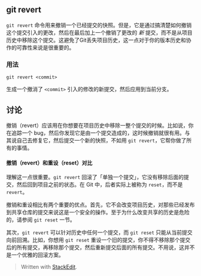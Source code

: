 ## git revert

`git revert`  命令用来撤销一个已经提交的快照。但是，它是通过搞清楚如何撤销这个提交引入的更改，然后在最后加上一个撤销了更改的  _新_  提交，而不是从项目历史中移除这个提交。这避免了Git丢失项目历史，这一点对于你的版本历史和协作的可靠性来说是很重要的。


### 用法

```
git revert <commit>

```

生成一个撤消了  `<commit>`  引入的修改的新提交，然后应用到当前分支。

## 讨论
撤销（revert）应该用在你想要在项目历史中移除一整个提交的时候。比如说，你在追踪一个 bug，然后你发现它是由一个提交造成的，这时候撤销就很有用。与其说自己去修复它，然后提交一个新的快照，不如用  `git revert`，它帮你做了所有的事情。

#### 撤销（revert）和重设（reset）对比

理解这一点很重要。`git revert`  回滚了「单独一个提交」，它没有移除后面的提交，然后回到项目之前的状态。在 Git 中，后者实际上被称为  `reset`，而不是  `revert`。

撤销和重设相比有两个重要的优点。首先，它不会改变项目历史，对那些已经发布到共享仓库的提交来说这是一个安全的操作。至于为什么改变共享的历史是危险的，请参阅  `git reset`  一节。

其次，`git revert`  可以针对历史中任何一个提交，而  `git reset`  只能从当前提交向前回溯。比如，你想用  `git reset`  重设一个旧的提交，你不得不移除那个提交后的所有提交，再移除那个提交，然后重新提交后面的所有提交。不用说，这并不是一个优雅的回滚方案。


> Written with [StackEdit](https://stackedit.io/).
<!--stackedit_data:
eyJoaXN0b3J5IjpbMTExMjAzODA0NF19
-->